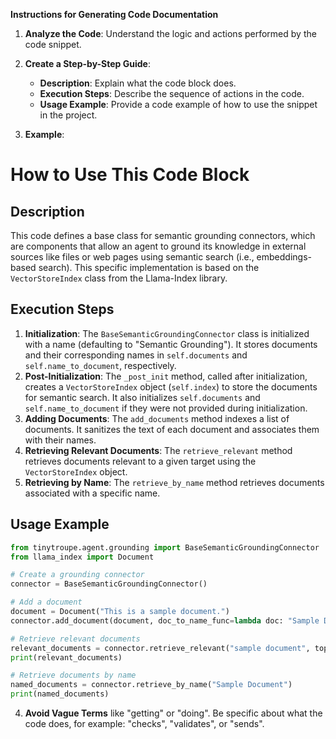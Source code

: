 **Instructions for Generating Code Documentation**

1. **Analyze the Code**: Understand the logic and actions performed by the code snippet.

2. **Create a Step-by-Step Guide**:
    - **Description**: Explain what the code block does.
    - **Execution Steps**: Describe the sequence of actions in the code.
    - **Usage Example**: Provide a code example of how to use the snippet in the project.

3. **Example**:

How to Use This Code Block
=========================================================================================

Description
-------------------------
This code defines a base class for semantic grounding connectors, which are components that allow an agent to ground its knowledge in external sources like files or web pages using semantic search (i.e., embeddings-based search). This specific implementation is based on the `VectorStoreIndex` class from the Llama-Index library. 

Execution Steps
-------------------------
1. **Initialization**: The `BaseSemanticGroundingConnector` class is initialized with a name (defaulting to "Semantic Grounding"). It stores documents and their corresponding names in `self.documents` and `self.name_to_document`, respectively. 
2. **Post-Initialization**: The `_post_init` method, called after initialization, creates a `VectorStoreIndex` object (`self.index`) to store the documents for semantic search. It also initializes `self.documents` and `self.name_to_document` if they were not provided during initialization.
3. **Adding Documents**: The `add_documents` method indexes a list of documents. It sanitizes the text of each document and associates them with their names. 
4. **Retrieving Relevant Documents**: The `retrieve_relevant` method retrieves documents relevant to a given target using the `VectorStoreIndex` object.
5. **Retrieving by Name**: The `retrieve_by_name` method retrieves documents associated with a specific name.

Usage Example
-------------------------

```python
from tinytroupe.agent.grounding import BaseSemanticGroundingConnector
from llama_index import Document

# Create a grounding connector
connector = BaseSemanticGroundingConnector()

# Add a document
document = Document("This is a sample document.")
connector.add_document(document, doc_to_name_func=lambda doc: "Sample Document")

# Retrieve relevant documents
relevant_documents = connector.retrieve_relevant("sample document", top_k=5)
print(relevant_documents)

# Retrieve documents by name
named_documents = connector.retrieve_by_name("Sample Document")
print(named_documents)
```

4. **Avoid Vague Terms** like "getting" or "doing". Be specific about what the code does, for example: "checks", "validates", or "sends".